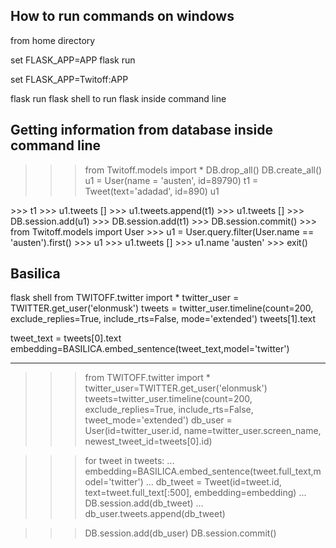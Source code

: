 ## How to run commands on windows

from home directory

set FLASK_APP=APP
flask run

set FLASK_APP=Twitoff:APP

flask run
flask shell to run flask inside command line

## Getting information from database inside command line

>>> from Twitoff.models import *
>>> DB.drop_all()
>>> DB.create_all()
>>> u1 = User(name = 'austen', id=89790)
>>> t1 = Tweet(text='adadad', id=890)
>>> u1
<User austen>
>>> t1
<Tweet adadad>
>>> u1.tweets
[]
>>> u1.tweets.append(t1)
>>> u1.tweets
[<Tweet adadad>]
>>> DB.session.add(u1)
>>> DB.session.add(t1)
>>> DB.session.commit()
>>> from Twitoff.models import User
>>> u1 = User.query.filter(User.name == 'austen').first()
>>> u1
<User austen>
>>> u1.tweets
[<Tweet adadad>]
>>> u1.name
'austen'
>>> exit()

## Basilica

flask shell
from TWITOFF.twitter import *
twitter_user = TWITTER.get_user('elonmusk')
tweets = twitter_user.timeline(count=200, exclude_replies=True, include_rts=False, mode='extended')
tweets[1].text

tweet_text = tweets[0].text
embedding=BASILICA.embed_sentence(tweet_text,model='twitter')

--------------------------------------------------------------------------------------

>>> from TWITOFF.twitter import *
>>> twitter_user=TWITTER.get_user('elonmusk')
>>> tweets=twitter_user.timeline(count=200, exclude_replies=True, include_rts=False, tweet_mode='extended')
>>> db_user = User(id=twitter_user.id, name=twitter_user.screen_name, newest_tweet_id=tweets[0].id)

>>> for tweet in tweets:
...     embedding=BASILICA.embed_sentence(tweet.full_text,model='twitter')
...     db_tweet = Tweet(id=tweet.id, text=tweet.full_text[:500], embedding=embedding)
...     DB.session.add(db_tweet)
...     db_user.tweets.append(db_tweet)

>>> DB.session.add(db_user)
>>> DB.session.commit()